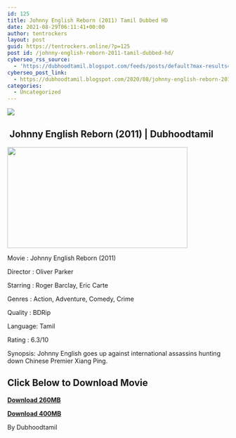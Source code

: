 ```yaml
---
id: 125
title: Johnny English Reborn (2011) Tamil Dubbed HD
date: 2021-08-29T06:11:41+00:00
author: tentrockers
layout: post
guid: https://tentrockers.online/?p=125
post id: /johnny-english-reborn-2011-tamil-dubbed-hd/
cyberseo_rss_source:
  - 'https://dubhoodtamil.blogspot.com/feeds/posts/default?max-results=150&start-index=151'
cyberseo_post_link:
  - https://dubhoodtamil.blogspot.com/2020/08/johnny-english-reborn-2011-tamil-dubbed.html
categories:
  - Uncategorized
---
```

<div class="media_block">
  <img src="https://1.bp.blogspot.com/--kc7gVGmxJA/Xzdyx3-lf6I/AAAAAAAACAs/7zpPCffh_xY2dqNmxTIV8VvoMo4v3-HBACNcBGAsYHQ/s72-w410-h230-c/Johnny-English-Reborn-Rowan-Atkinson-Holding-A-Gun-In-Hand.jpg" class="media_thumbnail" />
</div>

## &nbsp;Johnny English Reborn (2011) | Dubhoodtamil

<div class="separator">
  <a href="https://1.bp.blogspot.com/--kc7gVGmxJA/Xzdyx3-lf6I/AAAAAAAACAs/7zpPCffh_xY2dqNmxTIV8VvoMo4v3-HBACNcBGAsYHQ/s1920/Johnny-English-Reborn-Rowan-Atkinson-Holding-A-Gun-In-Hand.jpg" imageanchor="1"><img loading="lazy" border="0" data-original-height="1080" data-original-width="1920" height="230" src="https://1.bp.blogspot.com/--kc7gVGmxJA/Xzdyx3-lf6I/AAAAAAAACAs/7zpPCffh_xY2dqNmxTIV8VvoMo4v3-HBACNcBGAsYHQ/w410-h230/Johnny-English-Reborn-Rowan-Atkinson-Holding-A-Gun-In-Hand.jpg" width="410" /></a>
</div>

Movie	<span></span>:	<span></span>Johnny English Reborn (2011)

Director	<span></span>:	<span></span>Oliver Parker

Starring	<span></span>:	<span></span>Roger Barclay, Eric Carte

Genres	<span></span>:	<span></span>Action, Adventure, Comedy, Crime

Quality	<span></span>:	<span></span>BDRip

Language:	<span></span>Tamil

Rating	<span></span>:	<span></span>6.3/10

Synopsis: Johnny English goes up against international assassins hunting down Chinese Premier Xiang Ping.

## **<span>Click Below to Download Movie</span>**

**<span><a href="https://oncehelp.com/english-reborn-2" target="_blank" rel="noopener">Download 260MB</a></span>**

**<span><a href="https://oncehelp.com/english-reborn-1" target="_blank" rel="noopener">Download 400MB</a></span>**

By Dubhoodtamil
